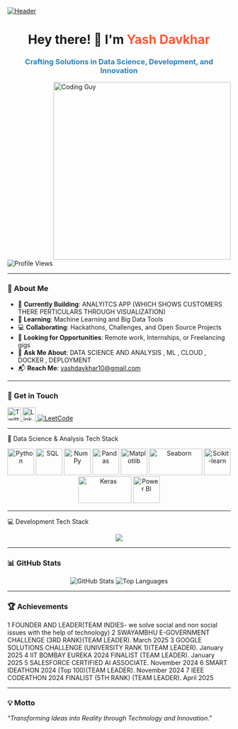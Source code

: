 [![Header](https://cdnb.artstation.com/p/assets/images/images/028/102/058/original/pixel-jeff-matrix-s.gif?1593487263)](https://github.com/yashdavkhar7020)
<h1 align="center">Hey there! 👋 I'm <span style="color: #FF5733;">Yash Davkhar</span></h1>
<h3 align="center" style="color: #2980B9;">Crafting Solutions in Data Science, Development, and Innovation</h3>

<img align="right" alt="Coding Guy" width="400" src="https://i.pinimg.com/originals/81/17/8b/81178b47a8598f0c81c4799f2cdd4057.gif">

<p align="left"> <img src="https://komarev.com/ghpvc/?username=yashdavkhar7020&label=Profile%20Views&color=0E75B6&style=flat-square" alt="Profile Views" /> </p>

---

### 🚀 About Me
- 🔭 **Currently Building**: ANALYITCS APP (WHICH SHOWS CUSTOMERS THERE PERTICULARS THROUGH VISUALIZATION) 
- 🌱 **Learning**: Machine Learning and Big Data Tools  
- 💻 **Collaborating**: Hackathons, Challenges, and Open Source Projects  
- 🤝 **Looking for Opportunities**: Remote work, Internships, or Freelancing gigs  
- 🧠 **Ask Me About**: DATA SCIENCE AND ANALYSIS , ML , CLOUD , DOCKER , DEPLOYMENT   
- 📬 **Reach Me**: yashdavkhar10@gmail.com  
 

---

### 🔗 Get in Touch
<p align="left">
  <a href="https://twitter.com/yashdavkhar10" target="_blank">
    <img src="https://skillicons.dev/icons?i=twitter&theme=dark" alt="Twitter" width="30" height="30" />
  </a>
  <a href="https://linkedin.com/in/yash-davkhar" target="_blank">
    <img src="https://skillicons.dev/icons?i=linkedin&theme=dark" alt="LinkedIn" width="30" height="30" />
  </a>
  <a href="https://www.leetcode.com/yashdavkhar" target="_blank">
    <img src="https://img.shields.io/badge/LeetCode-%23FFA116.svg?&style=for-the-badge&logo=leetcode&logoColor=white" alt="LeetCode" />
  </a>
</p>



---

🧠 Data Science & Analysis Tech Stack

<p align="center">
  <!-- Python -->
  <img src="https://cdn.jsdelivr.net/gh/devicons/devicon/icons/python/python-original.svg" alt="Python" width="60" height="60" />
  
  <!-- SQL (Generic Icon) -->
  <img src="https://upload.wikimedia.org/wikipedia/commons/8/87/Sql_data_base_with_logo.png" alt="SQL" width="60" height="60" />
  
  <!-- NumPy -->
  <img src="https://cdn.jsdelivr.net/gh/devicons/devicon/icons/numpy/numpy-original.svg" alt="NumPy" width="60" height="60" />
  
  <!-- Pandas -->
  <img src="https://cdn.jsdelivr.net/gh/devicons/devicon/icons/pandas/pandas-original.svg" alt="Pandas" width="60" height="60" />
  
  <!-- Matplotlib -->
  <img src="https://upload.wikimedia.org/wikipedia/commons/8/84/Matplotlib_icon.svg" alt="Matplotlib" width="60" height="60" />
  
  <!-- Seaborn -->
  <img src="https://seaborn.pydata.org/_static/logo-wide-lightbg.svg" alt="Seaborn" width="120" height="60" />
  
  <!-- Scikit-learn -->
  <img src="https://upload.wikimedia.org/wikipedia/commons/0/05/Scikit_learn_logo_small.svg" alt="Scikit-learn" width="60" height="60" />
  
  <!-- Keras -->
  <img src="https://upload.wikimedia.org/wikipedia/commons/a/ae/Keras_logo.svg" alt="Keras" width="120" height="60" />
  
  <!-- Power BI -->
  <img src="https://upload.wikimedia.org/wikipedia/commons/c/cf/New_Power_BI_Logo.svg" alt="Power BI" width="60" height="60" />
</p>

---

💻 Development Tech Stack
<div align="center"> <img src="https://skillicons.dev/icons?i=js,html,css,react,nodejs,express,mysql,mongodb,bootstrap,aws&theme=dark" /> </div>

---

### 📊 GitHub Stats
<p align="center">
  <img src="https://github-readme-stats.vercel.app/api?username=yashdavkhar7020&show_icons=true&theme=radical" alt="GitHub Stats" />
  
  <img src="https://github-readme-stats.vercel.app/api/top-langs/?username=yashdavkhar7020&layout=compact&theme=radical" alt="Top Languages" />
</p>

---

### 🏆 Achievements  
 1 FOUNDER AND LEADER(TEAM INDIES- we solve social and non social issues with the help of technology) 
 2 SWAYAMBHU E-GOVERNMENT CHALLENGE (3RD RANK)(TEAM LEADER). March 2025
 3 GOOGLE SOLUTIONS CHALLENGE (UNIVERSITY RANK 1)(TEAM LEADER). January 2025
 4 IIT BOMBAY EUREKA 2024 FINALIST (TEAM LEADER). January 2025
 5 SALESFORCE CERTIFIED AI ASSOCIATE. November 2024
 6 SMART IDEATHON 2024 (Top 100)(TEAM LEADER). November 2024
 7 IEEE CODEATHON 2024 FINALIST (5TH RANK) (TEAM LEADER). April 2025  
 

---

### 💡 Motto
_"Transforming Ideas into Reality through Technology and Innovation."_
